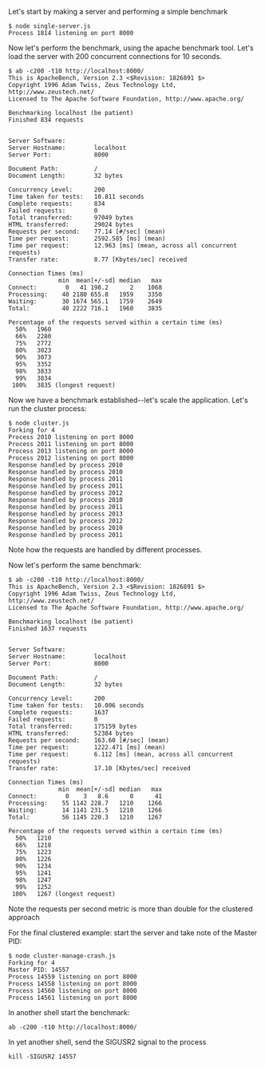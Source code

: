 Let's start by making a server and performing a simple benchmark

```
$ node single-server.js                                                                
Process 1814 listening on port 8000
```

Now let's perform the benchmark, using the apache benchmark tool.
Let's load the server with 200 concurrent connections for 10 seconds.
```
$ ab -c200 -t10 http://localhost:8000/
This is ApacheBench, Version 2.3 <$Revision: 1826891 $>
Copyright 1996 Adam Twiss, Zeus Technology Ltd, http://www.zeustech.net/
Licensed to The Apache Software Foundation, http://www.apache.org/

Benchmarking localhost (be patient)
Finished 834 requests


Server Software:        
Server Hostname:        localhost
Server Port:            8000

Document Path:          /
Document Length:        32 bytes

Concurrency Level:      200
Time taken for tests:   10.811 seconds
Complete requests:      834
Failed requests:        0
Total transferred:      97049 bytes
HTML transferred:       29024 bytes
Requests per second:    77.14 [#/sec] (mean)
Time per request:       2592.585 [ms] (mean)
Time per request:       12.963 [ms] (mean, across all concurrent requests)
Transfer rate:          8.77 [Kbytes/sec] received

Connection Times (ms)
              min  mean[+/-sd] median   max
Connect:        0   41 198.2      2    1068
Processing:    40 2180 655.8   1959    3350
Waiting:       30 1674 565.1   1759    2649
Total:         40 2222 716.1   1960    3835

Percentage of the requests served within a certain time (ms)
  50%   1960
  66%   2280
  75%   2772
  80%   3023
  90%   3073
  95%   3352
  98%   3833
  99%   3834
 100%   3835 (longest request)
```

Now we have a benchmark established--let's scale the application.
Let's run the cluster process:
```
$ node cluster.js                                                                             
Forking for 4
Process 2010 listening on port 8000
Process 2011 listening on port 8000
Process 2013 listening on port 8000
Process 2012 listening on port 8000
Response handled by process 2010
Response handled by process 2010
Response handled by process 2011
Response handled by process 2011
Response handled by process 2012
Response handled by process 2010
Response handled by process 2011
Response handled by process 2013
Response handled by process 2012
Response handled by process 2010
Response handled by process 2011
```

Note how the requests are handled by different processes.

Now let's perform the same benchmark:
```
$ ab -c200 -t10 http://localhost:8000/
This is ApacheBench, Version 2.3 <$Revision: 1826891 $>
Copyright 1996 Adam Twiss, Zeus Technology Ltd, http://www.zeustech.net/
Licensed to The Apache Software Foundation, http://www.apache.org/

Benchmarking localhost (be patient)
Finished 1637 requests


Server Software:        
Server Hostname:        localhost
Server Port:            8000

Document Path:          /
Document Length:        32 bytes

Concurrency Level:      200
Time taken for tests:   10.006 seconds
Complete requests:      1637
Failed requests:        0
Total transferred:      175159 bytes
HTML transferred:       52384 bytes
Requests per second:    163.60 [#/sec] (mean)
Time per request:       1222.471 [ms] (mean)
Time per request:       6.112 [ms] (mean, across all concurrent requests)
Transfer rate:          17.10 [Kbytes/sec] received

Connection Times (ms)
              min  mean[+/-sd] median   max
Connect:        0    3   8.6      0      41
Processing:    55 1142 228.7   1210    1266
Waiting:       14 1141 231.5   1210    1266
Total:         56 1145 220.3   1210    1267

Percentage of the requests served within a certain time (ms)
  50%   1210
  66%   1218
  75%   1223
  80%   1226
  90%   1234
  95%   1241
  98%   1247
  99%   1252
 100%   1267 (longest request)
```

Note the requests per second metric is more than double for the clustered approach

For the final clustered example:
start the server and take note of the Master PID:
```
$ node cluster-manage-crash.js                                                      
Forking for 4
Master PID: 14557
Process 14559 listening on port 8000
Process 14558 listening on port 8000
Process 14560 listening on port 8000
Process 14561 listening on port 8000
```

In another shell start the benchmark:
```
ab -c200 -t10 http://localhost:8000/
```

In yet another shell, send the SIGUSR2 signal to the process
```
kill -SIGUSR2 14557
``` 

